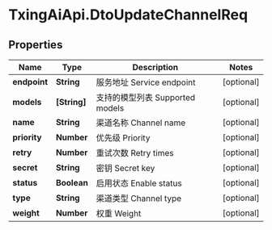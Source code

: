 # TxingAiApi.DtoUpdateChannelReq

## Properties

Name | Type | Description | Notes
------------ | ------------- | ------------- | -------------
**endpoint** | **String** | 服务地址 Service endpoint | [optional] 
**models** | **[String]** | 支持的模型列表 Supported models | [optional] 
**name** | **String** | 渠道名称 Channel name | [optional] 
**priority** | **Number** | 优先级 Priority | [optional] 
**retry** | **Number** | 重试次数 Retry times | [optional] 
**secret** | **String** | 密钥 Secret key | [optional] 
**status** | **Boolean** | 启用状态 Enable status | [optional] 
**type** | **String** | 渠道类型 Channel type | [optional] 
**weight** | **Number** | 权重 Weight | [optional] 


